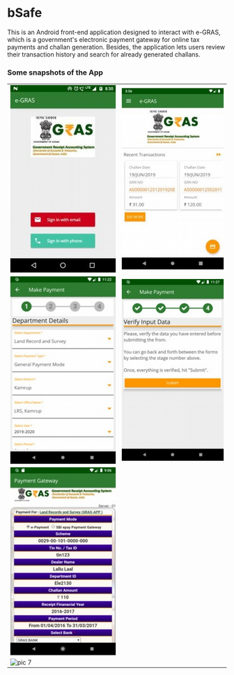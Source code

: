 # bSafe
This is an Android front-end application designed to interact with e-GRAS,
which is a government's electronic payment gateway for online tax payments and
challan generation. Besides, the application lets users review their transaction
history and search for already generated challans.

### Some snapshots of the App
|  |  |  
| ----------- | ----------- |  
| ![pic 1](./screenshots/p1.jpg) | ![pic 2](./screenshots/p2.jpg) |
| ![pic 3](./screenshots/p3.jpg) | ![pic 4](./screenshots/p4.jpg) |
| ![pic 5](./screenshots/p5.jpg)| | ![pic 6](./screenshots/p6.jpg) |
| ![pic 7](./screenshots/p7.jpg) |
